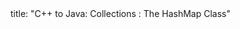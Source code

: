 <frontmatter>
title: "C++ to Java: Collections : The HashMap Class"
</frontmatter>

<include src="unit-inPage-asFlat.md" boilerplate />